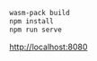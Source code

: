 ```bash
wasm-pack build
npm install
npm run serve

```
[http://localhost:8080](http://localhost:8080)

